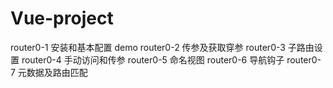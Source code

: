 # Vue-project

router0-1 安装和基本配置 demo
router0-2 传参及获取穿参
router0-3 子路由设置
router0-4 手动访问和传参
router0-5 命名视图
router0-6 导航钩子
router0-7 元数据及路由匹配
